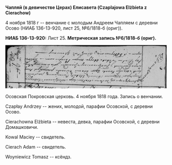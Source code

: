 **Чапляй (в девичестве Церах) Елисавета (Czaplajowa Elżbieta z
Cierachow)**

4 ноября 1818 г -- венчание с молодым Андреем Чапляем с деревни Осово
(НИАБ 136-13-920, лист 25, №6/1818-б (ориг)).

**НИАБ 136-13-920:** Лист 25. **Метрическая запись №6/1818-б (ориг).**

![](./media/fe04c0c4e68b281f025d6a9dd5d5bd05fd5180e3.png)

Осовская Покровская церковь. 4 ноября 1818 года. Запись о венчании.

Czapłay Andrzey -- жених, молодой, парафии Осовской, с деревни Осово.

Cierachowna Elżbieta -- невеста, девка, парафии Осовской, с деревни
Домашковичи.

Kowal Maciey -- свидетель.

Cierach Adam -- свидетель.

Woyniewicz Tomasz -- ксёндз.
